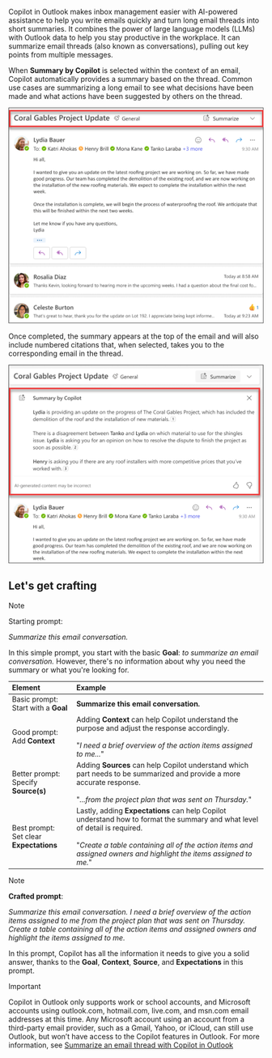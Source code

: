 
Copilot in Outlook makes inbox management easier with AI-powered assistance to help you write emails quickly and turn long email threads into short summaries. It combines the power of large language models (LLMs) with Outlook data to help you stay productive in the workplace. It can summarize email threads (also known as conversations), pulling out key points from multiple messages.

When **Summary by Copilot** is selected within the context of an email, Copilot automatically provides a summary based on the thread. Common use cases are summarizing a long email to see what decisions have been made and what actions have been suggested by others on the thread.

![Screenshot of the Summary by Copilot experience in Outlook.](../media/copilot-summarize-outlook.png)

Once completed, the summary appears at the top of the email and will also include numbered citations that, when selected, takes you to the corresponding email in the thread.

![Screenshot of the Summary by Copilot results in Outlook.](../media/copilot-summarize-results-outlook.png)

## Let's get crafting

> [!NOTE]
> Starting prompt:
>
> _Summarize this email conversation._

In this simple prompt, you start with the basic **Goal**: _to summarize an email conversation._ However, there's no information about why you need the summary or what you're looking for.

| Element | Example |
| :------ | :------- |
| Basic prompt: <br>Start with a **Goal** | **Summarize this email conversation.** |
| Good prompt: <br>Add **Context** | Adding **Context** can help Copilot understand the purpose and adjust the response accordingly.<br><br>"_I need a brief overview of the action items assigned to me..._" |
| Better prompt: <br>Specify **Source(s)** | Adding **Sources** can help Copilot understand which part needs to be summarized and provide a more accurate response.<br><br>"_...from the project plan that was sent on Thursday._" |
| Best prompt: <br>Set clear **Expectations** | Lastly, adding **Expectations** can help Copilot understand how to format the summary and what level of detail is required.<br><br>"_Create a table containing all of the action items and assigned owners and highlight the items assigned to me._" |

> [!NOTE]
> **Crafted prompt**:
>
> _Summarize this email conversation. I need a brief overview of the action items assigned to me from the project plan that was sent on Thursday. Create a table containing all of the action items and assigned owners and highlight the items assigned to me._

In this prompt, Copilot has all the information it needs to give you a solid answer, thanks to the **Goal**, **Context**, **Source**, and **Expectations** in this prompt. 

> [!IMPORTANT]
> Copilot in Outlook only supports work or school accounts, and Microsoft accounts using outlook.com, hotmail.com, live.com, and msn.com email addresses at this time. Any Microsoft account using an account from a third-party email provider, such as a Gmail, Yahoo, or iCloud, can still use Outlook, but won’t have access to the Copilot features in Outlook. For more information, see [Summarize an email thread with Copilot in Outlook](https://support.microsoft.com/office/summarize-an-email-thread-with-copilot-in-outlook-a79873f2-396b-46dc-b852-7fe5947ab640)